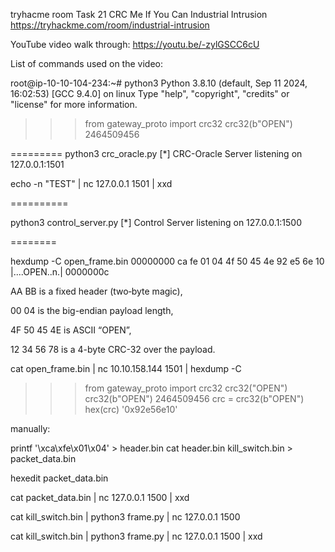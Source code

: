 tryhacme room Task 21 CRC Me If You Can Industrial Intrusion https://tryhackme.com/room/industrial-intrusion

YouTube video walk through: https://youtu.be/-zylGSCC6cU

List of commands used on the video:


root@ip-10-10-104-234:~# python3
Python 3.8.10 (default, Sep 11 2024, 16:02:53) 
[GCC 9.4.0] on linux
Type "help", "copyright", "credits" or "license" for more information.
>>> from gateway_proto import crc32
>>> crc32(b"OPEN")
2464509456
>>> 

=========
python3 crc_oracle.py
[*] CRC-Oracle Server listening on 127.0.0.1:1501

 echo -n "TEST" | nc 127.0.0.1 1501 | xxd
 
==========

 python3 control_server.py
[*] Control Server listening on 127.0.0.1:1500


========

hexdump -C open_frame.bin
00000000  ca fe 01 04 4f 50 45 4e  92 e5 6e 10              |....OPEN..n.|
0000000c

AA BB is a fixed header (two‐byte magic),

00 04 is the big-endian payload length,

4F 50 45 4E is ASCII “OPEN”,

12 34 56 78 is a 4-byte CRC-32 over the payload.

cat open_frame.bin | nc 10.10.158.144 1501 | hexdump -C 


>>> from gateway_proto import crc32
>>> crc32("OPEN")
>>> crc32(b"OPEN")
2464509456
>>> crc = crc32(b"OPEN")
>>> hex(crc)
'0x92e56e10'
>>>


manually:

printf '\xca\xfe\x01\x04' > header.bin
cat header.bin kill_switch.bin > packet_data.bin

hexedit packet_data.bin

cat packet_data.bin | nc 127.0.0.1 1500 | xxd

cat kill_switch.bin | python3 frame.py | nc 127.0.0.1 1500

cat kill_switch.bin | python3 frame.py | nc 127.0.0.1 1500 | xxd
